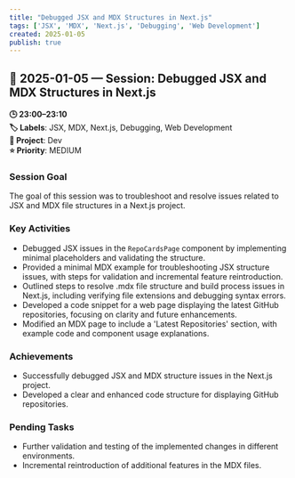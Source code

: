 ```yaml
---
title: "Debugged JSX and MDX Structures in Next.js"
tags: ['JSX', 'MDX', 'Next.js', 'Debugging', 'Web Development']
created: 2025-01-05
publish: true
---
```


## 📅 2025-01-05 — Session: Debugged JSX and MDX Structures in Next.js

**🕒 23:00–23:10**  
**🏷️ Labels**: JSX, MDX, Next.js, Debugging, Web Development  
**📂 Project**: Dev  
**⭐ Priority**: MEDIUM  


### Session Goal
The goal of this session was to troubleshoot and resolve issues related to JSX and MDX file structures in a Next.js project.

### Key Activities
- Debugged JSX issues in the `RepoCardsPage` component by implementing minimal placeholders and validating the structure.
- Provided a minimal MDX example for troubleshooting JSX structure issues, with steps for validation and incremental feature reintroduction.
- Outlined steps to resolve .mdx file structure and build process issues in Next.js, including verifying file extensions and debugging syntax errors.
- Developed a code snippet for a web page displaying the latest GitHub repositories, focusing on clarity and future enhancements.
- Modified an MDX page to include a 'Latest Repositories' section, with example code and component usage explanations.

### Achievements
- Successfully debugged JSX and MDX structure issues in the Next.js project.
- Developed a clear and enhanced code structure for displaying GitHub repositories.

### Pending Tasks
- Further validation and testing of the implemented changes in different environments.
- Incremental reintroduction of additional features in the MDX files.
